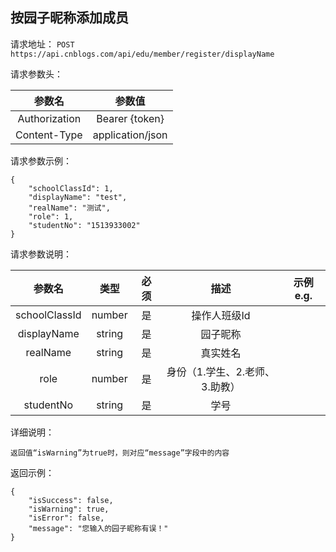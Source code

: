 ## 按园子昵称添加成员

请求地址：
`POST https://api.cnblogs.com/api/edu/member/register/displayName`

请求参数头：

|参数名|参数值|
|:---:|:---:|
|Authorization|Bearer {token}|
|Content-Type|application/json|
请求参数示例：
```
{
    "schoolClassId": 1,
    "displayName": "test",
    "realName": "测试",
    "role": 1,
    "studentNo": "1513933002"
}
```

请求参数说明：

|参数名|类型|必须|描述|示例 e.g.|
|:---:|:---:|:---:|:---:|:---:|
|schoolClassId|number|是|操作人班级Id||
|displayName|string|是|园子昵称||
|realName|string|是|真实姓名||
|role|number|是|身份（1.学生、2.老师、3.助教）||
|studentNo|string|是|学号||

详细说明：
```
返回值“isWarning”为true时，则对应“message”字段中的内容
```

返回示例：
```
{
    "isSuccess": false,
    "isWarning": true,
    "isError": false,
    "message": "您输入的园子昵称有误！"
}
```


